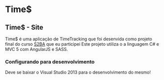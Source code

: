 # Time$

## Time$ - Site
Time$ é uma aplicação de TimeTracking que foi desenvida como projeto final do curso [S2BA](http://www.centrodeinovacao.org.br/StudentToBusiness/Apresentacao) que eu participei
Este projeto utiliza o a linguagem C# e MVC 5 com AngularJS e SASS.


### Configurando para desenvolvimento

Deve se baixar o Visual Studio 2013 para o desenvolvimento do mesmo!